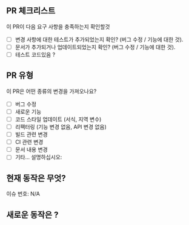 ## PR 체크리스트

이 PR이 다음 요구 사항을 충족하는지 확인할것

- [ ] 변경 사항에 대한 테스트가 추가되었는지 확인? (버그 수정 / 기능에 대한 것).
- [ ] 문서가 추가되거나 업데이트되었는지 확인? (버그 수정 / 기능에 대한 것).
- [ ] 테스트 코드있음 ?

## PR 유형

이 PR은 어떤 종류의 변경을 가져오나요?

<!-- 이 PR에 해당하는 것에 "x"를 사용하여 확인하십시오. -->

- [ ] 버그 수정
- [ ] 새로운 기능
- [ ] 코드 스타일 업데이트 (서식, 지역 변수)
- [ ] 리팩터링 (기능 변경 없음, API 변경 없음)
- [ ] 빌드 관련 변경
- [ ] CI 관련 변경
- [ ] 문서 내용 변경
- [ ] 기타... 설명하십시오:

## 현재 동작은 무엇?

<!-- 수정 중인 현재 동작을 설명하거나 관련된 문제에 링크하세요. -->

이슈 번호: N/A

## 새로운 동작은 ?
